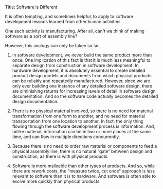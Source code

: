 Title: Software is Different

It is often tempting, and sometimes helpful, to apply to software development lessons learned from other human activities. 

One such activity is manufacturing. After all, can't we think of making software as a sort of assembly line? 

However, this analogy can only be taken so far. 

1. In software development, we never build the same product more than once. One implication of this fact is that it is much less meaningful to separate design from construction in software development. In hardware development, it is absolutely essential to create detailed product design models and documents from which physical products can be reliably and repeatedly manufactured. However, since we are only ever building one instance of any detailed software design, there are diminishing returns for increasing levels of detail in software design documentation. And so the software code actually becomes the detailed design documentation. 

2. There is no physical material involved, so there is no need for material transformation from one form to another, and no need for material transportation from one location to another. In fact, the only thing flowing through the software development process is information. And, unlike material, information can be in two or more places at the same time, and can flow in multiple directions concurrently. 

3. Because there is no need to order raw material or components to feed a physical assembly line, there is no natural "gate" between design and construction, as there is with physical products.

4. Software is more malleable than other types of products. And so, while there are rework costs, the "measure twice, cut once" approach is less relevant to software than it is to hardware. And software is often able to evolve more quickly than physical products.